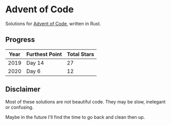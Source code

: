 # Advent of Code

Solutions for [Advent of Code](https://adventofcode.com/), written in Rust.

## Progress

| Year | Furthest Point | Total Stars |
| ---- | -------------- | ----------- |
| 2019 | Day 14         | 27          |
| 2020 | Day 6          | 12          |

## Disclaimer

Most of these solutions are not beautiful code. They may be slow, inelegant or confusing.

Maybe in the future I'll find the time to go back and clean then up.
